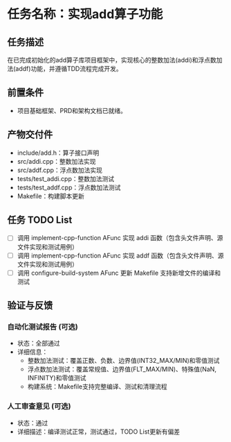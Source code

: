 # 任务名称：实现add算子功能

## 任务描述
在已完成初始化的add算子库项目框架中，实现核心的整数加法(addi)和浮点数加法(addf)功能，并遵循TDD流程完成开发。

## 前置条件
- 项目基础框架、PRD和架构文档已就绪。

## 产物交付件
- include/add.h：算子接口声明
- src/addi.cpp：整数加法实现
- src/addf.cpp：浮点数加法实现  
- tests/test_addi.cpp：整数加法测试
- tests/test_addf.cpp：浮点数加法测试
- Makefile：构建脚本更新

## 任务 TODO List
- [ ] 调用 implement-cpp-function AFunc 实现 addi 函数（包含头文件声明、源文件实现和测试用例）
- [ ] 调用 implement-cpp-function AFunc 实现 addf 函数（包含头文件声明、源文件实现和测试用例）
- [ ] 调用 configure-build-system AFunc 更新 Makefile 支持新增文件的编译和测试

## 验证与反馈
### 自动化测试报告 (可选)
- 状态：全部通过
- 详细信息：
    - 整数加法测试：覆盖正数、负数、边界值(INT32_MAX/MIN)和零值测试
    - 浮点数加法测试：覆盖常规值、边界值(FLT_MAX/MIN)、特殊值(NaN, INFINITY)和零值测试
    - 构建系统：Makefile支持完整编译、测试和清理流程

### 人工审查意见 (可选)
- 状态：通过
- 详细描述：编译测试正常，测试通过，TODO List更新有偏差
